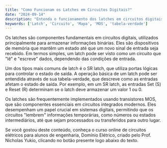 ```yaml
---
title: "Como Funcionam os Latches em Circuitos Digitais?"
date: "2024-09-14"
description: "Entenda o funcionamento dos latches em circuitos digitais e sua importância no armazenamento de dados."
keywords: ['Latch', 'Circuito', 'Mapa', 'MOS', 'tabela-verdade']
---
```


Os latches são componentes fundamentais em circuitos digitais, utilizados principalmente para armazenar informações binárias. Eles são dispositivos de memória que mantêm um estado até que um novo sinal de entrada seja recebido. Em termos simples, um latch pode ser visto como um circuito que "lê" e "escreve" dados, dependendo das condições de entrada.

Um dos tipos mais comuns de latch é o SR latch, que utiliza portas lógicas para controlar o estado de saída. A operação básica de um latch pode ser entendida através de sua tabela-verdade, que descreve como as entradas afetam o estado de saída. Por exemplo, em um SR latch, as entradas Set (S) e Reset (R) determinam se o latch deve armazenar um valor 1 ou 0.

Os latches são frequentemente implementados usando transistores MOS, que são componentes essenciais em circuitos integrados modernos. Eles desempenham um papel crucial em sistemas digitais, permitindo que os circuitos "lembrem" informações temporárias, como números ou estados intermediários, até que sejam processados ou transferidos para outro lugar.

Se você gostou deste conteúdo, conheça o curso online de circuitos elétricos para alunos de engenharia, Domínio Elétrico, criado pelo Prof. Nicholas Yukio, clicando no botão presente logo abaixo do texto.